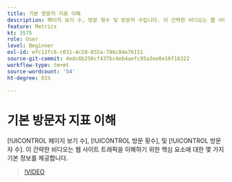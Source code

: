 ```yaml
---
title: 기본 방문자 지표 이해
description: 페이지 보기 수, 방문 횟수 및 방문자 수입니다. 이 간략한 비디오는 웹 사이트 트래픽을 이해하기 위한 핵심 요소에 대한 몇 가지 기본 정보를 제공합니다.
feature: Metrics
kt: 3575
role: User
level: Beginner
exl-id: efc12fc6-c031-4c50-832a-786c84e76151
source-git-commit: 4edc6b256cf437bc4eb4aefc95a3ee8e16f16322
workflow-type: tm+mt
source-wordcount: '54'
ht-degree: 81%

---
```


# 기본 방문자 지표 이해

[!UICONTROL 페이지 보기 수], [!UICONTROL 방문 횟수], 및 [!UICONTROL 방문자 수]. 이 간략한 비디오는 웹 사이트 트래픽을 이해하기 위한 핵심 요소에 대한 몇 가지 기본 정보를 제공합니다.

>[!VIDEO](https://video.tv.adobe.com/v/28774/?quality=12&learn=on)
